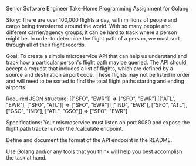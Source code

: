 Senior Software Engineer Take-Home Programming Assignment for Golang

Story: There are over 100,000 flights a day, with millions of people and cargo being transferred around the world. With so many people and different carrier/agency groups, it can be hard to track where a person might be. In order to determine the flight path of a person, we must sort through all of their flight records.

Goal: To create a simple microservice API that can help us understand and track how a particular person's flight path may be queried. The API should accept a request that includes a list of flights, which are defined by a source and destination airport code. These flights may not be listed in order and will need to be sorted to find the total flight paths starting and ending airports.

Required JSON structure: 
[["SFO", "EWR"]]                                                                           => ["SFO", "EWR"]
[["ATL", "EWR"], ["SFO", "ATL"]]                                                   => ["SFO", "EWR"]
[["IND", "EWR"], ["SFO", "ATL"], ["GSO", "IND"], ["ATL", "GSO"]] => ["SFO", "EWR"]

Specifications: 
Your miscroservice must listen on port 8080 and expose the flight path tracker under the /calculate endpoint.

Define and document the format of the API endpoint in the README.

Use Golang and/or any tools that you think will help you best accomplish the task at hand.
